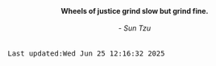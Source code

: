 
<div align="center"><b><span>Wheels of justice grind slow but grind fine.</span></b><br><br><i> - Sun Tzu</i></div>
<br><br><kbd>Last updated:Wed Jun 25 12:16:32 2025</kbd>